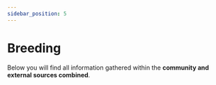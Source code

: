 ```yaml
---
sidebar_position: 5
---
```


# Breeding

Below you will find all information gathered within the **community and external sources combined**.

